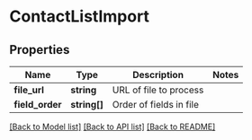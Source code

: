 # ContactListImport

## Properties
Name | Type | Description | Notes
------------ | ------------- | ------------- | -------------
**file_url** | **string** | URL of file to process | 
**field_order** | **string[]** | Order of fields in file | 

[[Back to Model list]](../../README.md#documentation-for-models) [[Back to API list]](../../README.md#documentation-for-api-endpoints) [[Back to README]](../../README.md)

